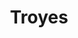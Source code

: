 ---
title: Troyes
date: 
draft: false

# descripcion
description : Cuadraditos con piedras multicolores

materials: 

color: Plateado

dimensions: 0,6cm

code: 01-04-0149

type: "Aros"

categories: []

# Images
# first image will be shown in the product page
images:
  # - image: "images/path_to_image"
  # La ubicacion de las imagenes es imagenes/Aros/Aros.Piedras/01-04-0149-troyes
  - image: "./images/aros/piedras/01-04-0149-cuadraditos-con-piedras-multicolores_a.jpeg"
  - image: "./images/aros/piedras/01-04-0149-cuadraditos-con-piedras-multicolores_b.jpeg"
---
